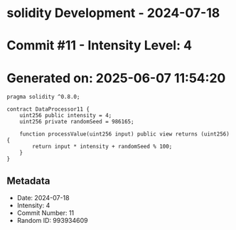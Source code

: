 ﻿# solidity Development - 2024-07-18
# Commit #11 - Intensity Level: 4
# Generated on: 2025-06-07 11:54:20
```solidity
pragma solidity ^0.8.0;

contract DataProcessor11 {
    uint256 public intensity = 4;
    uint256 private randomSeed = 986165;

    function processValue(uint256 input) public view returns (uint256) {
        return input * intensity + randomSeed % 100;
    }
}
```
## Metadata
- Date: 2024-07-18
- Intensity: 4
- Commit Number: 11
- Random ID: 993934609
